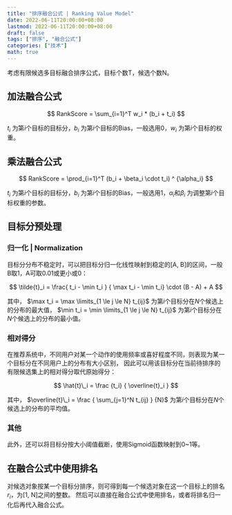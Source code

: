 ```yaml
---
title: "排序融合公式 | Ranking Value Model"
date: 2022-06-11T20:00:00+08:00
lastmod: 2022-06-11T20:00:00+08:00
draft: false
tags: ["排序", "融合公式"]
categories: ["技术"]
math: true
---
```


考虑有限候选多目标融合排序公式，目标个数T，候选个数N。

## 加法融合公式

$$
RankScore = \sum_{i=1}^T w_i * (b_i + t_i)
$$

$t_i$ 为第$i$个目标的目标分，$b_i$ 为第$i$个目标的Bias，一般选用0，$w_i$ 为第$i$个目标的权重。


## 乘法融合公式
$$
RankScore = \prod_{i=1}^T (b_i + \beta_i \cdot t_i) ^ {\alpha_i}
$$

$t_i$ 为第$i$个目标的目标分，$b_i$ 为第$i$个目标的Bias，一般选用1，$\alpha_i$和$\beta_i$ 为调整第$i$个目标权重的参数。


## 目标分预处理

### 归一化 | Normalization
目标分分布不稳定时，可以把目标分归一化线性映射到稳定的[A, B]的区间，一般B取1，A可取0.01或更小或0：

$$
\tilde{t}_i = \frac{ t_i - \min t_i } { \max t_i - \min t_i} \cdot (B - A) + A
$$

其中，
$\max t_i = \max \limits_{1 \le j \le N} t_{ij}$ 为第$i$个目标分在$N$个候选上的分布的最大值，
$\min t_i = \min \limits_{1 \le j \le N} t_{ij}$ 为第$i$个目标分在$N$个候选上的分布的最小值。


### 相对得分
在推荐系统中，不同用户对某一个动作的使用频率或喜好程度不同，则表现为某一个目标分在不同用户上的分布有大小区别，
因此可以用该目标分在当前待排序的有限候选集上的相对得分取代原始得分：

$$
\hat{t}\_i = \frac {t_i} { \overline{t}_i }
$$

其中，
$\overline{t}\_i = \frac { \sum_{j=1}^N t_{ij} } {N}$ 为第$i$个目标分在$N$个候选上的分布的平均值。


### 其他
此外，还可以将目标分按大小阈值截断，使用Sigmoid函数映射到0~1等。


## 在融合公式中使用排名
对候选对象按某一个目标分排序，则可得到每一个候选对象在这一个目标上的排名$r_i$，为[1, N]之间的整数。
然后可以直接在融合公式中使用排名，或者将排名归一化后再代入融合公式。

